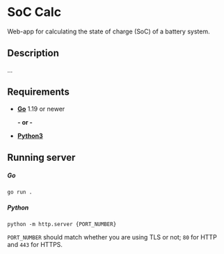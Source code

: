 # SoC Calc

Web-app for calculating the state of charge (SoC) of a battery system.

## Description

...

## Requirements

- [**Go**](https://go.dev/) 1.19 or newer

  **- or -** 

- [**Python3**](https://www.python.org/downloads/)

## Running server

##### Go
```
go run .
```
##### Python
```
python -m http.server {PORT_NUMBER}
```

`PORT_NUMBER` should match whether you are using TLS or not; `80` for HTTP and `443` for HTTPS.
